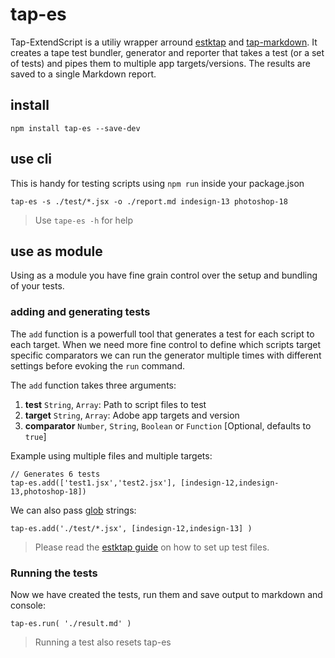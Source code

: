# tap-es

Tap-ExtendScript is a utiliy wrapper arround [estktap](https://github.com/ExtendScript/estktap) and [tap-markdown](https://github.com/Hypercubed/tap-markdown). It creates a tape test bundler, generator and reporter that takes a test (or a set of tests) and pipes them to multiple app targets/versions. The results are saved to a single Markdown report.

## install

    npm install tap-es --save-dev

## use cli

This is handy for testing scripts using `npm run` inside your package.json

    tap-es -s ./test/*.jsx -o ./report.md indesign-13 photoshop-18

> Use `tape-es -h` for help


## use as module

Using as a module you have fine grain control over the setup and bundling of your tests.

### adding and generating tests

The `add` function is a powerfull tool that generates a test for each script to each target. When we need more fine control to define which scripts target specific comparators we can run the generator multiple times with different settings before evoking the `run` command.

The `add` function takes three arguments:

  1. __test__ `String`, `Array`: Path to script files to test
  2. __target__ `String`, `Array`: Adobe app targets and version
  3. __comparator__ `Number`, `String`, `Boolean` or `Function` [Optional, defaults to `true`]

Example using multiple files and multiple targets:

    // Generates 6 tests
    tap-es.add(['test1.jsx','test2.jsx'], [indesign-12,indesign-13,photoshop-18])

We can also pass [glob](https://github.com/isaacs/node-glob) strings:

    tap-es.add('./test/*.jsx', [indesign-12,indesign-13] )

> Please read the [estktap guide](https://github.com/nbqx/estktap#readme) on how to set up test files.


### Running the tests

Now we have created the tests, run them and save output to markdown and console:

    tap-es.run( './result.md' )

> Running a test also resets tap-es

